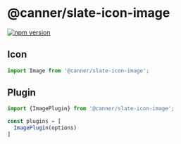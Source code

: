 # @canner/slate-icon-image

[![npm version](https://badge.fury.io/js/%40canner%2Fslate-icon-image.svg)](https://badge.fury.io/js/%40canner%2Fslate-icon-image)

## Icon

```js
import Image from '@canner/slate-icon-image';
```

## Plugin

```js
import {ImagePlugin} from '@canner/slate-icon-image';

const plugins = [
  ImagePlugin(options)
]
```
